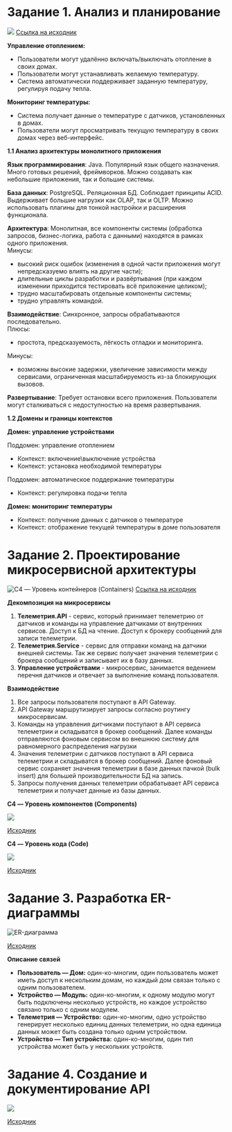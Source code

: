 # Задание 1. Анализ и планирование

![](/diagrams/context/Умный%20дом_AsIs.svg)
[Ссылка на исходник](/diagrams/context/Умный%20дом_AsIs.puml)

**Управление отоплением:**

* Пользователи могут удалённо включать/выключать отопление в своих домах.
* Пользователи могут устанавливать желаемую температуру.
* Система автоматически поддерживает заданную температуру, регулируя подачу тепла.

**Мониторинг температуры:**

* Система получает данные о температуре с датчиков, установленных в домах.
* Пользователи могут просматривать текущую температуру в своих домах через веб-интерфейс.

**1.1 Анализ архитектуры монолитного приложения**

**Язык программирования**: Java. Популярный язык общего назначения. Много готовых решений, фреймворков. Можно создавать как небольшие приложения, так и большие системы.  

**База данных**: PostgreSQL. Реляционная БД. Соблюдает принципы ACID. Выдерживает большие нагрузки как OLAP, так и OLTP. Можно использовать плагины для тонкой настройки и расширения функционала.  

**Архитектура**: Монолитная, все компоненты системы (обработка запросов, бизнес-логика, работа с данными) находятся в рамках одного приложения.  
Минусы: 
- высокий риск ошибок (изменения в одной части приложения могут непредсказуемо влиять на другие части); 
- длительные циклы разработки и развёртывания (при каждом изменении приходится тестировать всё приложение целиком); 
- трудно масштабировать отдельные компоненты системы; 
- трудно управлять командой.  

**Взаимодействие**: Синхронное, запросы обрабатываются последовательно.  
Плюсы: 
- простота, предсказуемость, лёгкость отладки и мониторинга.  

Минусы: 
- возможны высокие задержки, увеличение зависимости между сервисами, ограниченная масштабируемость из-за блокирующих вызовов.  

**Развертывание**: Требует остановки всего приложения. Пользователи могут сталкиваться с недоступностью на время развертывания.

**1.2 Домены и границы контекстов**

**Домен: управление устройствами**

Поддомен: управление отоплением  
- Контекст: включение\выключение устройства
- Контекст: установка необходимой температуры

Поддомен: автоматическое поддержание температуры
- Контекст: регулировка подачи тепла

**Домен: мониторинг температуры**

- Контекст: получение данных с датчиков о температуре
- Контекст: отображение текущей температуры в доме пользователя

# Задание 2. Проектирование микросервисной архитектуры

![C4 — Уровень контейнеров (Containers)](/diagrams/containers/Умный%20дом_containers.png)
[Ссылка на исходник](/diagrams/containers/Умный%20дом_containers.puml)

**Декомпозиция на микросервисы**

1. **Телеметрия.API** - сервис, который принимает телеметрию от датчиков и команды на управление датчиками от внутренних сервисов. Доступ к БД на чтение. Доступ к брокеру сообщений для записи телеметрии.
1. **Телеметрия.Service** - сервис для отправки команд на датчики внешней системы. Так же сервис получает значения телеметрии с брокера сообщений и записывает их в базу данных.
3. **Управление устройствами** - микросервис, занимается ведением перечня датчиков и отвечает за выполнение команд пользователя.

**Взаимодействие**

1. Все запросы пользователя поступают в API Gateway.
2. API Gateway маршрутизирует запросы согласно роутингу микросервисам.
3. Команды на управления дитчиками поступают в API сервиса телеметрии и складыватся в брокер сообщений. Далее команды отправляются фоновым сервисом во внешнюю систему для равномерного распределения нагрузки
4. Значения телеметрии с датчиков поступают в API сервиса телеметрии и складыватся в брокер сообщений. Далее фоновый сервис сохраняет значения телеметрии в базе данных пачкой (bulk insert) для большей производительности БД на запись.
5. Запросы получения данных телеметрии обрабатывает API сервиса телеметрии и получает данные из базы данных.

**C4 — Уровень компонентов (Components)**  

![](diagrams/components/Умный%20дом_components.png)

[Исходник](diagrams/components/Умный%20дом_components.puml)

**C4 — Уровень кода (Code)**  

![](diagrams/code/TelemetryApi.png)

[Исходник](diagrams/code/TelemetryApi.puml)

# Задание 3. Разработка ER-диаграммы

![ER-диаграмма](diagrams/er/ER%20Умный%20дом.png)

[Исходник](diagrams/er/er-diagram.puml)

**Описание связей**

* **Пользователь — Дом:** один-ко-многим, один пользователь может иметь доступ к нескольким домам, но каждый дом связан только с одним пользователем.
* **Устройство — Модуль:** один-ко-многим, к одному модулю могут быть подключены несколько устройств, но каждое устройство связано только с одним модулем.
* **Телеметрия — Устройство:** один-ко-многим, одно устройство генерирует несколько единиц данных телеметрии, но одна единица данных может быть создана только одним устройством.
* **Устройство — Тип устройства:** один-ко-многим, один тип устройства может быть у нескольких устройств.

# Задание 4. Создание и документирование API

![](api/openapi.png)

[Исходник](api/openapi3_0.yaml)